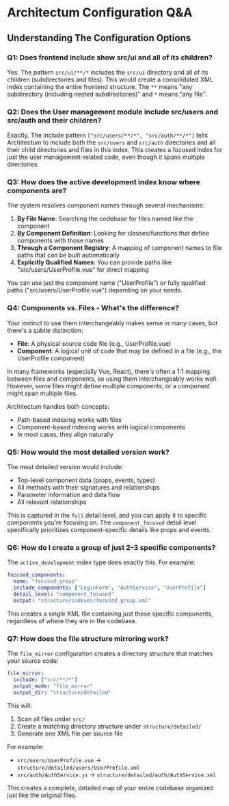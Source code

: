 # Architectum Configuration Q&A

## Understanding The Configuration Options

### Q1: Does frontend include show src/ui and all of its children?

Yes. The pattern `src/ui/**/*` includes the `src/ui` directory and all of its children (subdirectories and files). This would create a consolidated XML index containing the entire frontend structure. The `**` means "any subdirectory (including nested subdirectories)" and `*` means "any file".

### Q2: Does the User management module include src/users and src/auth and their children?

Exactly. The include pattern `["src/users/**/*", "src/auth/**/*"]` tells Architectum to include both the `src/users` and `src/auth` directories and all their child directories and files in this index. This creates a focused index for just the user management-related code, even though it spans multiple directories.

### Q3: How does the active development index know where components are?

The system resolves component names through several mechanisms:

1. **By File Name**: Searching the codebase for files named like the component
2. **By Component Definition**: Looking for classes/functions that define components with those names
3. **Through a Component Registry**: A mapping of component names to file paths that can be built automatically
4. **Explicitly Qualified Names**: You can provide paths like "src/users/UserProfile.vue" for direct mapping

You can use just the component name ("UserProfile") or fully qualified paths ("src/users/UserProfile.vue") depending on your needs.

### Q4: Components vs. Files - What's the difference?

Your instinct to use them interchangeably makes sense in many cases, but there's a subtle distinction:

- **File**: A physical source code file (e.g., UserProfile.vue)
- **Component**: A logical unit of code that may be defined in a file (e.g., the UserProfile component)

In many frameworks (especially Vue, React), there's often a 1:1 mapping between files and components, so using them interchangeably works well. However, some files might define multiple components, or a component might span multiple files.

Architectum handles both concepts:
- Path-based indexing works with files
- Component-based indexing works with logical components
- In most cases, they align naturally

### Q5: How would the most detailed version work?

The most detailed version would include:
- Top-level component data (props, events, types)
- All methods with their signatures and relationships
- Parameter information and data flow
- All relevant relationships

This is captured in the `full` detail level, and you can apply it to specific components you're focusing on. The `component_focused` detail level specifically prioritizes component-specific details like props and events.

### Q6: How do I create a group of just 2-3 specific components?

The `active_development` index type does exactly this. For example:

```yaml
focused_components:
  name: "focused_group"
  include_components: ["LoginForm", "AuthService", "UserProfile"]
  detail_level: "component_focused"
  output: "structure/indexes/focused_group.xml"
```

This creates a single XML file containing just these specific components, regardless of where they are in the codebase.

### Q7: How does the file structure mirroring work?

The `file_mirror` configuration creates a directory structure that matches your source code:

```yaml
file_mirror:
  include: ["src/**/*"]
  output_mode: "file_mirror"
  output_dir: "structure/detailed"
```

This will:
1. Scan all files under `src/`
2. Create a matching directory structure under `structure/detailed/`
3. Generate one XML file per source file

For example:
- `src/users/UserProfile.vue` → `structure/detailed/users/UserProfile.xml`
- `src/auth/AuthService.js` → `structure/detailed/auth/AuthService.xml`

This creates a complete, detailed map of your entire codebase organized just like the original files.
